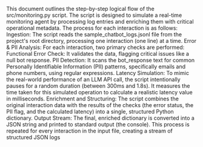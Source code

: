 This document outlines the step-by-step logical flow of the src/monitoring.py script. The script is designed to simulate a real-time monitoring agent by processing log entries and enriching them with critical operational metadata.
The process for each interaction is as follows:
Ingestion: The script reads the sample_chatbot_logs.jsonl file from the project's root directory, processing one interaction (one line) at a time.
Error & PII Analysis: For each interaction, two primary checks are performed:
Functional Error Check: It validates the data, flagging critical issues like a null bot response.
PII Detection: It scans the bot_response text for common Personally Identifiable Information (PII) patterns, specifically emails and phone numbers, using regular expressions.
Latency Simulation: To mimic the real-world performance of an LLM API call, the script intentionally pauses for a random duration (between 300ms and 1.8s). It measures the time taken for this simulated operation to calculate a realistic latency value in milliseconds.
Enrichment and Structuring: The script combines the original interaction data with the results of the checks (the error status, the PII flag, and the calculated latency) into a single, structured Python dictionary.
Output Stream: The final, enriched dictionary is converted into a JSON string and printed to standard output (the console). This process is repeated for every interaction in the input file, creating a stream of structured JSON logs